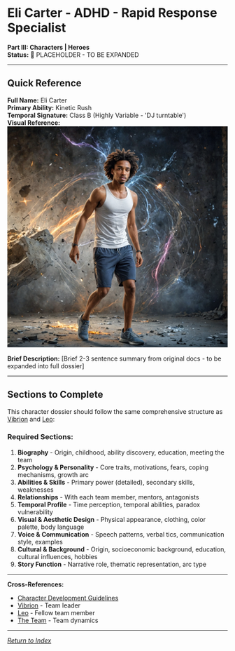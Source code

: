 # Eli Carter - ADHD - Rapid Response Specialist

**Part III: Characters | Heroes**  
**Status:** 📝 PLACEHOLDER - TO BE EXPANDED

---

## Quick Reference

**Full Name:** Eli Carter  
**Primary Ability:** Kinetic Rush  
**Temporal Signature:** Class B (Highly Variable - 'DJ turntable')  
**Visual Reference:** ![Eli Carter](../../../assets/character_portraits/Eli_Carter.jpg)

**Brief Description:**
[Brief 2-3 sentence summary from original docs - to be expanded into full dossier]

---

## Sections to Complete

This character dossier should follow the same comprehensive structure as [Vibrion](Vibrion.md) and [Leo](Leo.md):

### Required Sections:
1. **Biography** - Origin, childhood, ability discovery, education, meeting the team
2. **Psychology & Personality** - Core traits, motivations, fears, coping mechanisms, growth arc
3. **Abilities & Skills** - Primary power (detailed), secondary skills, weaknesses
4. **Relationships** - With each team member, mentors, antagonists
5. **Temporal Profile** - Time perception, temporal abilities, paradox vulnerability
6. **Visual & Aesthetic Design** - Physical appearance, clothing, color palette, body language
7. **Voice & Communication** - Speech patterns, verbal tics, communication style, examples
8. **Cultural & Background** - Origin, socioeconomic background, education, cultural influences, hobbies
9. **Story Function** - Narrative role, thematic representation, arc type

---

**Cross-References:**
- [Character Development Guidelines](../../../.cursor/rules/character-development.mdc)
- [Vibrion](Vibrion.md) - Team leader
- [Leo](Leo.md) - Fellow team member
- [The Team](../../05_Factions/TheTeam.md) - Team dynamics

---

*[Return to Index](../../00_INDEX.md)*
